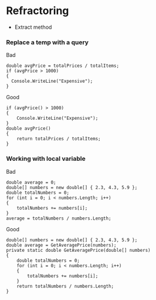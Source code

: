 # Refractoring
- Extract method

### Replace a temp with a query
Bad
```
double avgPrice = totalPrices / totalItems;
if (avgPrice > 1000)
{
  Console.WriteLine("Expensive");
}
```
Good
```
if (avgPrice() > 1000) 
{
    Console.WriteLine("Expensive");
}
double avgPrice() 
{
    return totalPrices / totalItems;
}
```

### Working with local variable
Bad
```
double average = 0;
double[] numbers = new double[] { 2.3, 4.3, 5.9 };
double totalNumbers = 0;
for (int i = 0; i < numbers.Length; i++)
{
    totalNumbers += numbers[i];
}
average = totalNumbers / numbers.Length;
```
Good
```
double[] numbers = new double[] { 2.3, 4.3, 5.9 };
double average = GetAveragePrice(numbers);
private static double GetAveragePrice(double[] numbers)
{
    double totalNumbers = 0;
    for (int i = 0; i < numbers.Length; i++)
    {
        totalNumbers += numbers[i];
    }
    return totalNumbers / numbers.Length;
}
```
